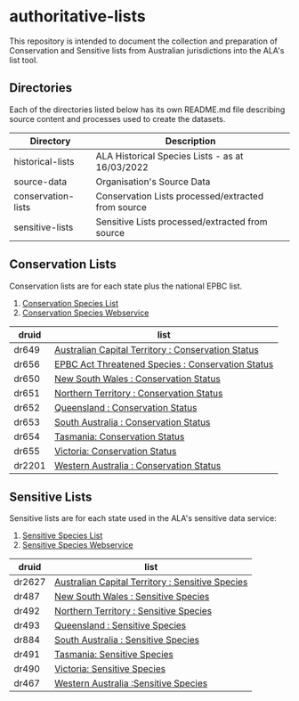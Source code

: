 # authoritative-lists

This repository is intended to document the collection and preparation of Conservation and Sensitive lists from Australian jurisdictions into the ALA's list tool.

## Directories
Each of the directories listed below has its own README.md file describing source content and processes used to create the datasets.

| Directory | Description|
| --------- | -----------|
| historical-lists |ALA Historical Species Lists - as at 16/03/2022|
| source-data|Organisation's Source Data|
| conservation-lists |Conservation Lists processed/extracted from source|
| sensitive-lists |Sensitive Lists processed/extracted from source|


## Conservation Lists 
Conservation lists are for each state plus the national EPBC list.

1. [Conservation Species List](https://lists.ala.org.au/public/speciesLists?listType=eq:CONSERVATION_LIST&isAuthoritative=eq:true)
2. [Conservation Species Webservice](https://lists.ala.org.au/ws/speciesList?isAuthoritative=eq:true&listType=eq:CONSERVATION_LIST)

| druid |list|
|-------|---------|
| dr649 |[Australian Capital Territory : Conservation Status](https://lists.ala.org.au/speciesListItem/list/dr649)|
| dr656 |[EPBC Act Threatened Species : Conservation Status](https://lists.ala.org.au/speciesListItem/list/dr656)|
| dr650 |[New South Wales : Conservation Status](https://lists.ala.org.au/speciesListItem/list/dr650)|
| dr651 |[Northern Territory : Conservation Status](https://lists.ala.org.au/speciesListItem/list/dr651)|
| dr652 |[Queensland : Conservation Status](https://lists.ala.org.au/speciesListItem/list/dr652)|
| dr653 |[South Australia : Conservation Status](https://lists.ala.org.au/speciesListItem/list/dr653)|
| dr654 |[Tasmania: Conservation Status](https://lists.ala.org.au/speciesListItem/list/dr654)|
| dr655 |[Victoria: Conservation Status](https://lists.ala.org.au/speciesListItem/list/dr655)|
| dr2201 |[Western Australia : Conservation Status](https://lists.ala.org.au/speciesListItem/list/dr2201)|

## Sensitive Lists

Sensitive lists are for each state used in the ALA's sensitive data service:
1. [Sensitive Species List](https://lists.ala.org.au/public/speciesLists?isSDS=eq:true)
2. [Sensitive Species Webservice](https://lists.ala.org.au/ws/speciesList?isSDS=eq:true)

| druid |list|
|-------|---------|
| dr2627 |[Australian Capital Territory : Sensitive Species](https://lists.ala.org.au/speciesListItem/list/dr2627)|
| dr487 |[New South Wales : Sensitive Species](https://lists.ala.org.au/speciesListItem/list/dr487)|
| dr492 |[Northern Territory : Sensitive Species](https://lists.ala.org.au/speciesListItem/list/dr492)|
| dr493 |[Queensland : Sensitive Species](https://lists.ala.org.au/speciesListItem/list/dr493)|
| dr884 |[South Australia : Sensitive Species](https://lists.ala.org.au/speciesListItem/list/dr884)|
| dr491 |[Tasmania: Sensitive Species](https://lists.ala.org.au/speciesListItem/list/dr491)|
| dr490 |[Victoria: Sensitive Species](https://lists.ala.org.au/speciesListItem/list/dr490)|
| dr467 |[Western Australia :Sensitive Species](https://lists.ala.org.au/speciesListItem/list/dr467)|
